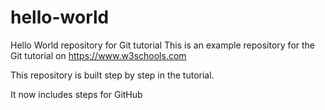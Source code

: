 # hello-world

Hello World repository for Git tutorial
This is an example repository for the Git tutorial on https://www.w3schools.com

This repository is built step by step in the tutorial.

It now includes steps for GitHub
